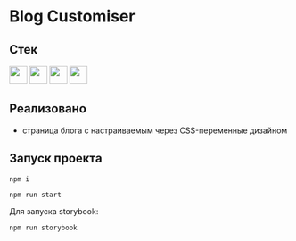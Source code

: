 # Blog Customiser

## Стек
<a href="https://www.typescriptlang.org/"><img height="32" width="32" src="https://cdn.simpleicons.org/typescript" /></a>
<a href="https://legacy.reactjs.org/"><img height="32" width="32" src="https://cdn.simpleicons.org/react" /></a>
<a href="https://storybook.js.org/"><img height="32" width="32" src="https://cdn.simpleicons.org/storybook/09B3AF" /></a>
<a href="https://eslint.org/"><img height="32" width="32" src="https://cdn.simpleicons.org/eslint/4B32C3" /></a>

## Реализовано
- страница блога с настраиваемым через CSS-переменные дизайном

## Запуск проекта
```
npm i
```
```
npm run start
```
Для запуска storybook:
```
npm run storybook
```
